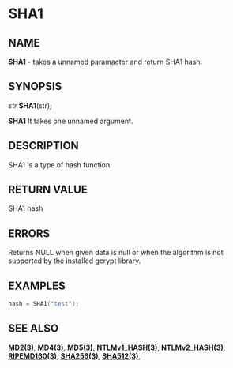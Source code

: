# SHA1

## NAME

**SHA1** - takes a unnamed paramaeter and return SHA1 hash.
## SYNOPSIS

*str* **SHA1**(str);

**SHA1** It takes one unnamed argument.

## DESCRIPTION

SHA1 is a type of hash function.


## RETURN VALUE

SHA1 hash

## ERRORS

Returns NULL when given data is null or when the algorithm is not supported by the installed gcrypt library.

## EXAMPLES

```cpp
hash = SHA1("test");
```

## SEE ALSO

**[MD2(3)](MD2.md)**,
**[MD4(3)](MD4.md)**,
**[MD5(3)](MD5.md)**,
**[NTLMv1_HASH(3)](NTLMv1_HASH.md)**,
**[NTLMv2_HASH(3)](NTLMv2_HASH.md)**,
**[RIPEMD160(3)](RIPEMD160.md)**,
**[SHA256(3)](SHA256.md)**,
**[SHA512(3)](SHA512.md)**,
